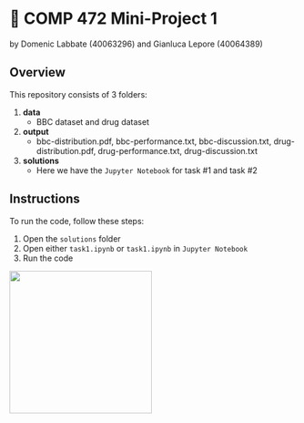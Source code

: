 # 🧠 COMP 472 Mini-Project 1
by Domenic Labbate (40063296) and Gianluca Lepore (40064389)

## Overview
This repository consists of 3 folders:
1. **data**
    - BBC dataset and drug dataset
2. **output**
    - bbc-distribution.pdf, bbc-performance.txt, bbc-discussion.txt, drug-distribution.pdf, drug-performance.txt, drug-discussion.txt
3. **solutions**
    - Here we have the `Jupyter Notebook` for task #1 and task #2

## Instructions
To run the code, follow these steps:
1. Open the `solutions` folder
2. Open either `task1.ipynb` or `task1.ipynb` in `Jupyter Notebook`
3. Run the code
<img src="https://user-images.githubusercontent.com/37638598/137679135-1719f612-c694-4fda-9fe6-da028ed19867.png" width=250/>
